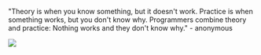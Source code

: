 "Theory is when you know something, but it doesn't work. Practice is when something works, but you don't know why. Programmers combine theory and practice: Nothing works and they don't know why." - anonymous

<img src="https://cr-ss-service.azurewebsites.net/api/ScreenShot?widget=summary&username=codeiain"/>

<!--
**codeiain/codeiain** is a ✨ _special_ ✨ repository because its `README.md` (this file) appears on your GitHub profile.

Here are some ideas to get you started:

- 🔭 I’m currently working on ...
- 🌱 I’m currently learning ...
- 👯 I’m looking to collaborate on ...
- 🤔 I’m looking for help with ...
- 💬 Ask me about ...
- 📫 How to reach me: ...
- 😄 Pronouns: ...
- ⚡ Fun fact: ...
-->

